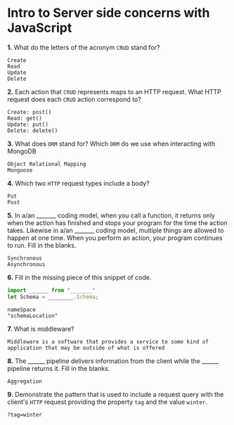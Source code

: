 # Intro to Server side concerns with JavaScript

**1.** What do the letters of the acronym `CRUD` stand for?
<!-- enter you answer in the space below -->
```
Create
Read
Update
Delete
```
**2.** Each action that `CRUD` represents maps to an HTTP request. What HTTP request does each `CRUD` action correspond to?
<!-- enter you answer in the space below -->
```
Create: post() 
Read: get()
Update: put()
Delete: delete()
```
**3.** What does `ORM` stand for? Which `ORM` do we use when interacting with MongoDB
<!-- enter you answer in the space below -->
```
Object Relational Mapping
Mongoose
```
**4.** Which two `HTTP` request types include a body?
<!-- enter you answer in the space below -->
```
Put
Post
```
**5.** In a/an _______ coding model, when you call a function, it returns only when the action has finished and stops your program for the time the action takes. Likewise in a/an _______ coding model, multiple things are allowed to happen at one time. When you perform an action, your program continues to run.  Fill in the blanks.
<!-- enter you answer in the space below -->
```
Synchronous
Asynchronous
```

**6.** Fill in the missing piece of this snippet of code.
```js
import ______ from "_______"
let Schema = ________.Schema;
```
<!-- enter you answer in the space below -->
```
nameSpace
"schemaLocation"
```
**7.** What is middleware?
<!-- enter you answer in the space below -->
```
Middleware is a software that provides a service to some kind of application that may be outside of what is offered
```
**8.** The ______ pipeline delivers information from the client while the ______ pipeline returns it. Fill in the blanks. 
<!-- enter you answer in the space below -->
```
Aggregation
```
**9.** 
Demonstrate the pattern that is used to include a request query with the client's `HTTP` request providing the property `tag` and the value `winter`.
<!-- enter you answer in the space below -->
```
?tag=winter
```